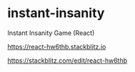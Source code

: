 # instant-insanity
Instant Insanity Game  (React)

https://react-hw6thb.stackblitz.io

https://stackblitz.com/edit/react-hw6thb
